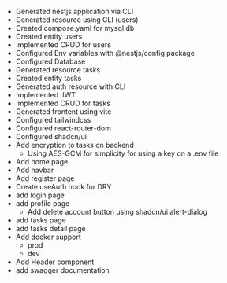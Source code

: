 - Generated nestjs application via CLI
- Generated resource using CLI (users)
- Created compose.yaml for mysql db
- Created entity users
- Implemented CRUD for users
- Configured Env variables with @nestjs/config package
- Configured Database
- Generated resource tasks
- Created entity tasks
- Generated auth resource with CLI
- Implemented JWT
- Implemented CRUD for tasks
- Generated frontent using vite
- Configured tailwindcss
- Configured react-router-dom
- Configured shadcn/ui
- Add encryption to tasks on backend
  - Using AES-GCM for simplicity for using a key on a .env file
- Add home page
- Add navbar
- Add register page
- Create useAuth hook for DRY
- add login page
- add profile page
  - Add delete account button using shadcn/ui alert-dialog
- add tasks page
- add tasks detail page
- Add docker support
  - prod
  - dev
- Add Header component
- add swagger documentation
